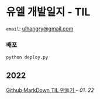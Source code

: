 # 유엘 개발일지 - TIL
`email`: ulhangry@gmail.com
### 배포
```
python deploy.py 
```
## 2022<br>
<a href="https://github.com/umjiwan/TIL/blob/main/post/2022-01-22-Github-MarkDown-TIL-Make.md">Github MarkDown TIL 만들기
</a>                         - <i>01. 22</i>                        <br>
                    